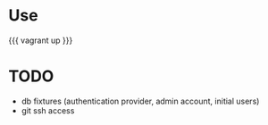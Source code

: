 Use
===

{{{
vagrant up
}}}

TODO
====

* db fixtures (authentication provider, admin account, initial users)
* git ssh access


